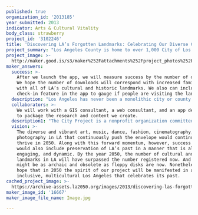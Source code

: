 ```yaml
---
published: true
organization_id: '2013185'
year_submitted: 2013
indicator: Arts & Cultural Vitality
body_class: strawberry
project_id: '3102246'
title: 'Discovering LA’s Forgotten Landmarks: Celebrating Our Diverse Cultural History'
project_summary: "Los Angeles County is home to over 1,000 City of Los Angeles Historic-Cultural Monuments, over 100 California Historical Landmarks, and 20 National Historic Landmarks. Some, like the Coliseum, are prominent fixtures in the area. Others are hidden, such as the first Jewish site in LA tucked away on a hill by Dodger Stadium, or St. Vincent’s Place, the first institution of higher education in Southern California in what is now an alley between Broadway and Hill. Our idea is to create an interactive online guide and user-friendly smartphone app that highlight city, state, and national cultural and historic landmarks in LA County by mapping them with linked photos and content about each site’s history and cultural relevance. This service would increase exposure to the full spectrum of LA’s landmarks and paint a more complex, multicultural portrait of LA.\r\n\r\nPreviously, we mapped over 940 City of Los Angeles monuments, with interesting findings (www.mapsportal.org/thecityproject/monuments). The official government listings contain limited information about the number, name, location, and date of designation of a monument. Through our research and mapping, we linked city monuments to map locations and added photos and brief content about the history and cultural relevance of the site. In so doing, we discovered that only ten percent of the city monuments were related to people of color, women, or Native Americans. This stands at odds with the diversity brought on by migration and immigration that was pivotal in LA’s creation, and it reflects the glaring inequities in our city. State-designated landmarks more closely approach an accurate reflection of LA’s demographics, with nearly 40 percent of the landmarks honoring people of color, women, or Native Americans.\r\n\r\nWe will update and expand upon our online mapping of city monuments to include city monuments designated since our prior work and all state and federal historic landmarks. We will create a smartphone app that provides photos, locations, and content about each site’s history and cultural relevance to facilitate on-the-go access to and appreciation of all of LA’s landmarks.\r\n\r\nMapping LA’s cultural and historic landmarks will reinvigorate forgotten cultural aspects of the county’s history. Local residents will gain a deeper understanding of their neighborhoods, and visitors will be able to see LA beyond its famous tourist attractions. In so doing, we hope to draw attention to the past and present demographics of the city and celebrate the history and diversity of LA.\r\n"
project_image: >-
  http://maker.good.is/s3/maker%252Fattachments%252Fproject_photos%252Fimages%252F16667%252Fdisplay%252FImage.jpg=c570x385
maker_answers:
  success: >-
    After we launch the app, we will measure success by the number of downloads.
    We hope the number of downloads will correspond with increased familiarity
    with all of LA’s cultural and historic landmarks. We also can include a
    check-in feature in the app to gauge if people are visiting the landmarks.
  description: "Los Angeles has never been a monolithic city or county. The cultural and historic landmarks in LA chronicle the major developments in the city’s formation, in which people of diverse ethnicities played a crucial role. By increasing awareness of these landmarks, our project will enhance understanding and fill the knowledge gaps in LA’s history. \r\n\r\nBeyond this education, our project will increase traffic at the lesser-known landmarks. For example, there is a plaque commemorating La Mesa Battlefield, where the last battle of the war on the California front was fought in 1847, by the railroad tracks in the tiny industrial area of Vernon. Generating interest in this landmark could spur development, beautification, or perhaps green space around that city, which currently lacks parks. \r\n\r\nSpecifically, this project will benefit cultural vitality in LA; ultimately, it will work towards reducing the inequity that is inherent in the county. People of diverse ethnicities were instrumental in LA’s founding and continue to play a critical role today. By making forgotten historic landmarks visible on the LA landscape, we can create a more holistic sense of place that includes all those who live in it."
  collaborators: >-
    We will work with a GIS consultant, a web consultant, and an app developer
    to package the research and content we create.
  description1: "The City Project is a nonprofit organization committed to achieving equal justice, democracy, and livability in Los Angeles. Since our founding in 2000, we have influenced the investment of over $41 billion in underserved communities.\r\n\r\nWorking with community allies, we have helped create the Los Angeles State Historic Park and Río de Los Angeles State Park as part of the greening of the LA River. We helped save the sacred Native American site of Panhe and San Onofre State Beach and helped save the community and park in Baldwin Hills. We have mapped and analyzed green access and equal justice for nine counties in Southern California and beyond.\r\n\r\nWe have received recognition and awards from the American Public Health Association, Hispanic Business Magazine, American Society of Landscape Architects, California Parks and Recreation Foundation, Los Angeles Regional Water Quality Board, City of Los Angeles, Community Partners, and Cultural Landscape Foundation.\r\n"
  vision: >-
    The diverse and vibrant art, music, dance, fashion, cinematography, and
    photography in LA that continuously push the envelope would continue to
    thrive in 2050. Along with this forward momentum, however, success in 2050
    would also include preservation of LA’s past in a manner that is alive,
    engaging, and dynamic. By the year 2050, the number of cultural and historic
    landmarks in LA will have surpassed the number registered now. And an app
    might be as archaic and obsolete as floppy disks are now. Nonetheless, we
    hope that in 2050 the spirit of our project will be manifested in an
    inclusive, multicultural Los Angeles that celebrates its past.
cached_project_image: >-
  https://archive-assets.la2050.org/images/2013/discovering-las-forgotten-landmarks-celebrating-our-diverse-cultural-history/maker.good.is/s3/maker%252Fattachments%252Fproject_photos%252Fimages%252F16667%252Fdisplay%252FImage.jpg=c570x385.jpg
maker_image_id: '16667'
maker_image_file_name: Image.jpg

---
```

